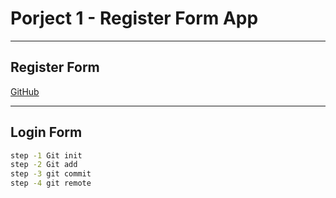 # Porject 1 - Register Form App
---

## Register Form

[GitHub](https://github.com/emreckmk1/Project-1-Login-Register)

---

## Login Form


```sh
step -1 Git init
step -2 Git add
step -3 git commit
step -4 git remote

```